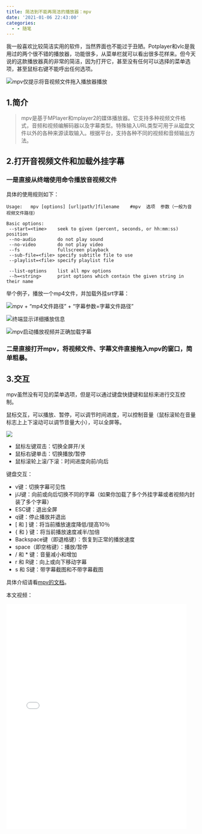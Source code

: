 ```yaml
---
title: 简洁到不能再简洁的播放器：mpv
date: '2021-01-06 22:43:00'
categories:
  - - 随笔
---
```

我一般喜欢比较简洁实用的软件，当然界面也不能过于丑陋。Potplayer和vlc是我用过的两个很不错的播放器，功能很多，从菜单栏就可以看出很多花样来。但今天说的这款播放器真的非常的简洁，因为打开它，甚至没有任何可以选择的菜单选项，甚至鼠标右键不能呼出任何选项。

![mpv仅提示将音视频文件拖入播放器播放](https://img.fansuregrin.top/blog-img/2020-12-31_19-24.png#vwid=834&vhei=449)

## 1.简介

> mpv是基于MPlayer和mplayer2的媒体播放器。它支持多种视频文件格式，音频和视频编解码器以及字幕类型。特殊输入URL类型可用于从磁盘文件以外的各种来源读取输入。根据平台，支持各种不同的视频和音频输出方法。

## 2.打开音视频文件和加载外挂字幕

### 一是直接从终端使用命令播放音视频文件

具体的使用规则如下：

```
Usage:   mpv [options] [url|path/]filename    #mpv  选项  参数（一般为音视频文件路径）

Basic options:
 --start=<time>    seek to given (percent, seconds, or hh:mm:ss) position
 --no-audio        do not play sound
 --no-video        do not play video
 --fs              fullscreen playback
 --sub-file=<file> specify subtitle file to use
 --playlist=<file> specify playlist file

 --list-options    list all mpv options
 --h=<string>      print options which contain the given string in their name
```

举个例子，播放一个mp4文件，并加载外挂srt字幕：

![mpv + “mp4文件路径” + “字幕参数=字幕文件路径”](https://img.fansuregrin.top/blog-img/2020-12-31_19-51.png#vwid=1542&vhei=356)

![终端显示详细播放信息](https://img.fansuregrin.top/blog-img/2020-12-31_19-52_1.png#vwid=1168&vhei=342)

![mpv启动播放视频并正确加载字幕](https://img.fansuregrin.top/blog-img/2020-12-31_19-53.png#vwid=1453&vhei=645)

### 二是直接打开mpv，将视频文件、字幕文件直接拖入mpv的窗口，简单粗暴。

## 3.交互

mpv虽然没有可见的菜单选项，但是可以通过键盘快捷键和鼠标来进行交互控制。

鼠标交互，可以播放、暂停，可以调节时间进度，可以控制音量（鼠标滚轮在音量标志上上下滚动可以调节音量大小），可以全屏等。

![](https://img.fansuregrin.top/blog-img/2020-12-31_20-04.png#vwid=1469&vhei=673)

- 鼠标左键双击：切换全屏开/关
- 鼠标右键单击：切换播放/暂停
- 鼠标滚轮上滚/下滚：时间进度向前/向后

键盘交互：

- v键：切换字幕可见性
- j/J键：向前或向后切换不同的字幕（如果你加载了多个外挂字幕或者视频内封装了多个字幕）
- ESC键：退出全屏
- q键：停止播放并退出
- [ 和 ] 键：将当前播放速度降低/提高10％
- { 和 } 键：将当前播放速度减半/加倍
- Backspace键（即退格键）：恢复到正常的播放速度
- space（即空格键）：播放/暂停
- / 和 * 键：音量减小和增加
- r 和 R键：向上或向下移动字幕
- s 和 S键：带字幕截图和不带字幕截图

具体介绍请看[mpv的文档](http://link.zhihu.com/?target=https%3A//mpv.io/manual/master/)。

本文视频：

<iframe src="//player.bilibili.com/player.html?aid=755962599&bvid=BV1m64y1Z7qG&cid=276210658&page=1" scrolling="no" border="0" frameborder="no" framespacing="0" allowfullscreen="true" width="95%" height="600"> </iframe>

